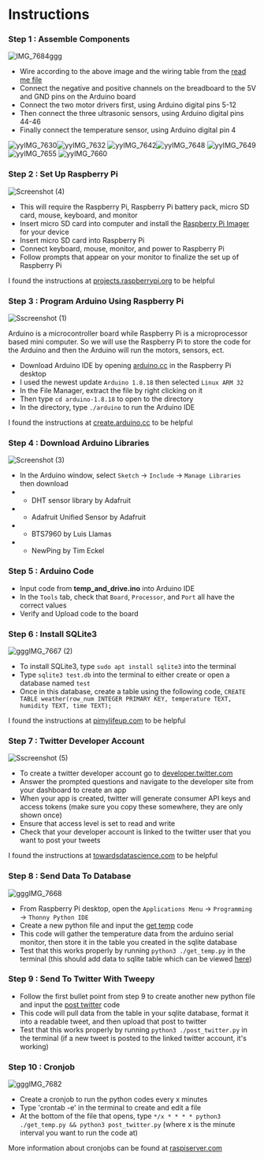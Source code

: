 # Instructions

### Step 1 : Assemble Components
![IMG_7684ggg](https://user-images.githubusercontent.com/109180573/185223412-cf8ddd1a-7b0b-4f34-8793-1fad3c96eb23.JPG)

* Wire according to the above image and the wiring table from the [read me file](README.md)
* Connect the negative and positive channels on the breadboard to the 5V and GND pins on the Arduino board
* Connect the two motor drivers first, using Arduino digital pins 5-12
* Then connect the three ultrasonic sensors, using Arduino digital pins 44-46
* Finally connect the temperature sensor, using Arduino digital pin 4

![yyIMG_7630](https://user-images.githubusercontent.com/109180573/185225685-6d0b93c2-92f6-4378-9790-a32fc2992731.JPG)![yyIMG_7632](https://user-images.githubusercontent.com/109180573/185225694-bcb62b8f-d54c-470b-a8f3-ecf5627ba82f.JPG)
![yyIMG_7642](https://user-images.githubusercontent.com/109180573/185225703-748f3cd8-6096-43ea-a11c-0c0a73b1ebab.JPG)![yyIMG_7648](https://user-images.githubusercontent.com/109180573/185225765-318f7ea7-668c-4287-bb72-4398390ee4fe.JPG)
![yyIMG_7649](https://user-images.githubusercontent.com/109180573/185225773-0afa4281-bd7a-4513-b541-b11f0c55e7fd.JPG)![yyIMG_7655](https://user-images.githubusercontent.com/109180573/185225783-763dacc8-8b01-4c4c-b417-e9530db3fec3.JPG)
![yyIMG_7660](https://user-images.githubusercontent.com/109180573/185225795-bac04e71-73d5-4eb5-87b3-31564d9a7ceb.JPG)



### Step 2 : Set Up Raspberry Pi
![Screenshot (4)](https://user-images.githubusercontent.com/109180573/184982249-e00b766c-4fc0-4566-a87c-1a39a82448d7.png)
* This will require the Raspberry Pi, Raspberry Pi battery pack,  micro SD card, mouse, keyboard, and monitor
* Insert micro SD card into computer and install the [Raspberry Pi Imager](https://www.raspberrypi.com/software/) for your device
* Insert micro SD card into Raspberry Pi
* Connect keyboard, mouse, monitor, and power to Raspberry Pi
* Follow prompts that appear on your monitor to finalize the set up of Raspberry Pi

I found the instructions at [projects.raspberrypi.org](https://projects.raspberrypi.org/en/projects/raspberry-pi-setting-up/0) to be helpful

### Step 3 : Program Arduino Using Raspberry Pi
![Sscreenshot (1)](https://user-images.githubusercontent.com/109180573/184982452-6683fa86-a8aa-4e98-9e69-f50120d01984.jpg)

Arduino is a microcontroller board while Raspberry Pi is a microprocessor based mini computer. So we will use the Raspberry Pi to store the code for the Arduino and then the Arduino will run the motors, sensors, ect.

*  Download Arduino IDE by opening [arduino.cc](https://www.arduino.cc/en/software/OldSoftwareReleases#previous) in the Raspberry Pi desktop
*  I used the newest update ``Arduino 1.8.18`` then selected ``Linux ARM 32`` 
*  In the File Manager, extract the file by right clicking on it
*  Then type ``cd arduino-1.8.18`` to open to the directory
*  In the directory, type ``./arduino`` to run the Arduino IDE

I found the instructions at [create.arduino.cc](https://create.arduino.cc/projecthub/ruchir1674/how-to-interface-arduino-with-raspberrypi-504b06) to be helpful

### Step 4 : Download Arduino Libraries
![Screenshot (3)](https://user-images.githubusercontent.com/109180573/184982325-f3d4b353-7043-4f8a-9781-bb95bb17d683.png)
* In the Arduino window, select ``Sketch`` -> ``Include`` -> ``Manage Libraries`` then download
* * DHT sensor library  by  Adafruit
* * Adafruit Unified Sensor  by  Adafruit
* * BTS7960  by  Luis Llamas
* * NewPing  by  Tim Eckel

### Step 5 : Arduino Code

* Input code from **temp_and_drive.ino** into Arduino IDE
* In the ``Tools`` tab, check that ``Board``, ``Processor``, and ``Port`` all have the correct values
* Verify and Upload code to the board

### Step 6 : Install SQLite3
![gggIMG_7667 (2)](https://user-images.githubusercontent.com/109180573/185209796-42e819a3-f9af-4558-aaee-c14c819b97d5.jpg)
* To install SQLite3, type ``sudo apt install sqlite3`` into the terminal
* Type ``sqlite3 test.db`` into the terminal to either create or open a database named ``test`` 
* Once in this database, create a table using the following code, ``CREATE TABLE weather(row_num INTEGER PRIMARY KEY, temperature TEXT, humidity TEXT, time TEXT);``

I found the instructions at [pimylifeup.com](https://pimylifeup.com/raspberry-pi-sqlite/) to be helpful

### Step 7 : Twitter Developer Account 
![Sscreenshot (5)](https://user-images.githubusercontent.com/109180573/185198741-8f8f7dce-1b53-4fcc-a700-16c30b289921.png)
* To create a twitter developer account go to [developer.twitter.com](https://developer.twitter.com/en/application/use-case)
* Answer the prompted questions and navigate to the developer site from your dashboard to create an app
* When your app is created, twitter will generate consumer API keys and access tokens (make sure you copy these somewhere, they are only shown once)
* Ensure that access level is set to read and write
* Check that your developer account is linked to the twitter user that you want to post your tweets

I found the instructions at [towardsdatascience.com](https://towardsdatascience.com/building-a-twitter-bot-with-python-89959ef2607f) to be helpful

### Step 8 : Send Data To Database
![gggIMG_7668](https://user-images.githubusercontent.com/109180573/185209076-b4461f68-7a7d-474c-a99d-617f75a15228.JPG)
* From Raspberry Pi desktop, open the ``Applications Menu`` -> ``Programming`` -> ``Thonny Python IDE``
* Create a new python file and input the [get temp](get_temp.py) code
* This code will gather the temperature data from the arduino serial monitor, then store it in the table you created in the sqlite database
* Test that this works properly by running ``python3 ./get_temp.py`` in the terminal (this should add data to sqlite table which can be viewed [here](https://sqliteviewer.app/))

### Step 9 : Send To Twitter With Tweepy

* Follow the first bullet point from step 9 to create another new python file and input the [post twitter](post_twitter.py) code
* This code will pull data from the table in your sqlite database, format it into a readable tweet, and then upload that post to twitter
* Test that this works properly by running ``python3 ./post_twitter.py`` in the terminal (if a new tweet is posted to the linked twitter account, it's working)

### Step 10 : Cronjob
![gggIMG_7682](https://user-images.githubusercontent.com/109180573/185211644-c1af438f-6919-4b73-870f-677947c255d1.JPG)
* Create a cronjob to run the python codes every x minutes
* Type 'crontab -e' in the terminal to create and edit a file
* At the bottom of the file that opens, type ``*/x * * * * python3 ./get_temp.py && python3 post_twitter.py``
(where x is the minute interval you want to run the code at)

More information about cronjobs can be found at [raspiserver.com](https://raspiserver.com/crontab-on-raspberry-pi/)
